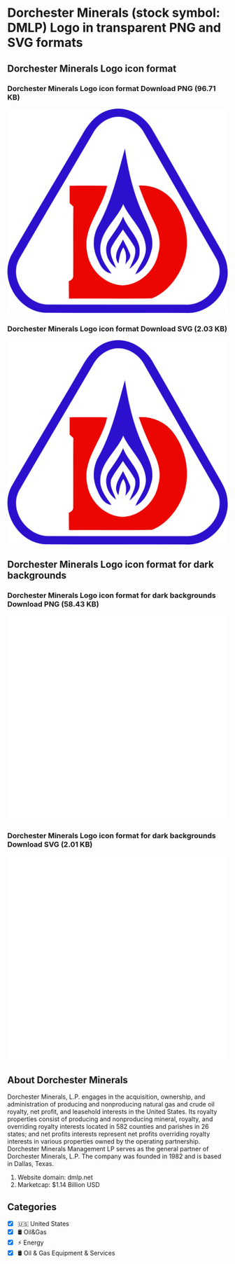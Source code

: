 # Dorchester Minerals (stock symbol: DMLP) Logo in transparent PNG and SVG formats

## Dorchester Minerals Logo icon format

### Dorchester Minerals Logo icon format Download PNG (96.71 KB)

![Dorchester Minerals Logo icon format Download PNG (96.71 KB)](/img/orig/DMLP-239e4623.png)

### Dorchester Minerals Logo icon format Download SVG (2.03 KB)

![Dorchester Minerals Logo icon format Download SVG (2.03 KB)](/img/orig/DMLP-01304831.svg)

## Dorchester Minerals Logo icon format for dark backgrounds

### Dorchester Minerals Logo icon format for dark backgrounds Download PNG (58.43 KB)

![Dorchester Minerals Logo icon format for dark backgrounds Download PNG (58.43 KB)](/img/orig/DMLP.D-56e4f235.png)

### Dorchester Minerals Logo icon format for dark backgrounds Download SVG (2.01 KB)

![Dorchester Minerals Logo icon format for dark backgrounds Download SVG (2.01 KB)](/img/orig/DMLP.D-aa38e8a9.svg)

## About Dorchester Minerals

Dorchester Minerals, L.P. engages in the acquisition, ownership, and administration of producing and nonproducing natural gas and crude oil royalty, net profit, and leasehold interests in the United States. Its royalty properties consist of producing and nonproducing mineral, royalty, and overriding royalty interests located in 582 counties and parishes in 26 states; and net profits interests represent net profits overriding royalty interests in various properties owned by the operating partnership. Dorchester Minerals Management LP serves as the general partner of Dorchester Minerals, L.P. The company was founded in 1982 and is based in Dallas, Texas.

1. Website domain: dmlp.net
2. Marketcap: $1.14 Billion USD


## Categories
- [x] 🇺🇸 United States
- [x] 🛢 Oil&Gas
- [x] ⚡ Energy
- [x] 🛢️ Oil & Gas Equipment & Services
